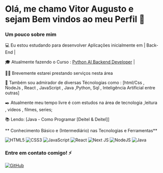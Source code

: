 # Olá, me chamo Vitor Augusto e sejam Bem vindos ao meu Perfil 👋

### Um pouco sobre mim

💻 Eu estou estudando para desenvolver Aplicações inicialmente em | Back-End |

🎓 Atualmente fazendo o Curso : [Python AI Backend Developer](https://web.dio.me/home) |

👩‍💻 Brevemente estarei prestando serviços nesta área

🔎 Também sou admirador de diversas Técnologias como : [html/Css , NodeJs , React , JavaScript , Java ,Python, Sql , Inteligência Artificial entre outras]

✒️ Atualmente meu tempo livre é com estudos na área de tecnologia ,leitura , vídeos , filmes, series;

📚 Lendo: [Java - Como Programar [Deitel & Deitel]]

** Conhecimento Básico e (Intermediário) nas Tecnologias e Ferramentas**

![HTML5](https://img.shields.io/badge/html5-%23E34F26.svg?style=for-the-badge&logo=html5&logoColor=white)
![CSS3](https://img.shields.io/badge/css3-%231572B6.svg?style=for-the-badge&logo=css3&logoColor=white)
![JavaScript](https://img.shields.io/badge/javascript-%23323330.svg?style=for-the-badge&logo=javascript&logoColor=%23F7DF1E)
![React](https://img.shields.io/badge/react-%2320232a.svg?style=for-the-badge&logo=react&logoColor=%2361DAFB)
![Next JS](https://img.shields.io/badge/Next-black?style=for-the-badge&logo=next.js&logoColor=white)
![NodeJS](https://img.shields.io/badge/node.js-6DA55F?style=for-the-badge&logo=node.js&logoColor=white)
![Java](https://img.shields.io/badge/java-%23ED8B00.svg?style=for-the-badge&logo=openjdk&logoColor=white)

### Entre em contato comigo! ⚡

[![GitHub](https://img.shields.io/badge/GitHub-100000?style=for-the-badge&logo=github&logoColor=white)](https://github.com/vitor-augusto-nascimento/vitor-augusto-nascimento/tree/main)
